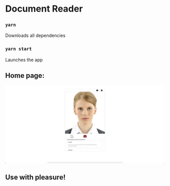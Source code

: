 # Document Reader

### `yarn`

Downloads all dependencies

### `yarn start`

Launches the app

## Home page:
![screenshot](readme-assets/screenshot.png)
##  Use with pleasure!

